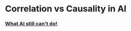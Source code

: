 # Correlation vs Causality in AI

### [What AI still can't do!](https://www.technologyreview.com/s/615189/what-ai-still-cant-do/)
